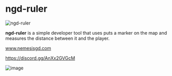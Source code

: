 # ngd-ruler

![ngd-ruler](https://media.discordapp.net/attachments/1077462714902917171/1077462755902247034/Large-Banner.png)


**ngd-ruler** is a simple developer tool that uses puts a marker on the map and measures the distance between it and the player.

www.nemesisgd.com

https://discord.gg/AnXx2GVGcM

![image](https://cdn.discordapp.com/attachments/1077462714902917171/1112165262448394280/ngd-ruler.png)

